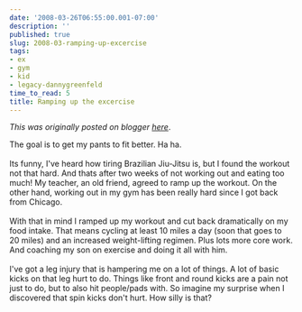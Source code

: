 ```yaml
---
date: '2008-03-26T06:55:00.001-07:00'
description: ''
published: true
slug: 2008-03-ramping-up-excercise
tags:
- ex
- gym
- kid
- legacy-dannygreenfeld
time_to_read: 5
title: Ramping up the excercise
---
```


*This was originally posted on blogger [here](https://dannygreenfeld.blogspot.com/2008/03/ramping-up-excercise.html)*.

The goal is to get my pants to fit better.  Ha ha.<br /><br />Its funny, I've heard how tiring Brazilian Jiu-Jitsu is, but I found the workout not that hard.  And thats after two weeks of not working out and eating too much!  My teacher, an old friend, agreed to ramp up the workout.  On the other hand, working out in my gym has been really hard since I got back from Chicago.<br /><br />With that in mind I ramped up my workout and cut back dramatically on my food intake.  That means cycling at least 10 miles a day (soon that goes to 20 miles) and an increased weight-lifting regimen.  Plus lots more core work.  And coaching my son on exercise and doing it all with him.<br /><br />I've got a leg injury that is hampering me on a lot of things.  A lot of basic kicks on that leg hurt to do.  Things like front and round kicks are a pain not just to do, but to also hit people/pads with.  So imagine my surprise when I discovered that spin kicks don't hurt.  How silly is that?